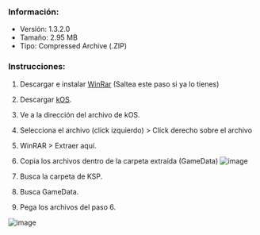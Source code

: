 ### Información:
- Versión: 1.3.2.0
- Tamaño: 2.95 MB
- Tipo: Compressed Archive (.ZIP)
### Instrucciones:
1. Descargar e instalar [WinRar](https://d.winrar.es/d/103z1670348916/fwRY_a4tNsmNEUo8Jmg2fw/winrar-x64-611es.exe) (Saltea este paso si ya lo tienes)
2. Descargar [kOS](http://download1529.mediafire.com/c4431uady4ig/9za9igcarz7y5m7/kOS-v1.3.2.0.zip).
3. Ve a la dirección del archivo de kOS.
4. Selecciona el archivo (click izquierdo) > Click derecho sobre el archivo
5. WinRAR > Extraer aquí.
6. Copia los archivos dentro de la carpeta extraída (GameData)
![image](https://user-images.githubusercontent.com/73393487/205960626-c674ad73-cd1f-4c4a-bce9-a2766eee37d9.png)

8. Busca la carpeta de KSP.
9. Busca GameData.
10. Pega los archivos del paso 6.

![image](https://user-images.githubusercontent.com/73393487/205980725-8e0d505a-fe76-4958-b668-a9367bf6679a.png)

